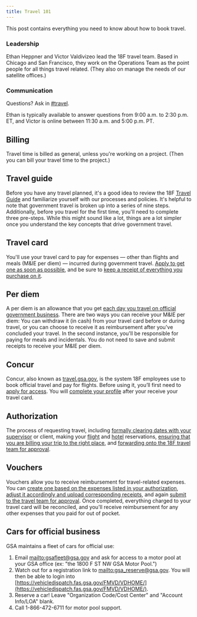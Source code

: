 ```yaml
---
title: Travel 101
---
```


This post contains everything you need to know about how to book travel.

### Leadership

Ethan Heppner and Victor Valdivizeo lead the 18F travel team. Based in Chicago and San Francisco, they work on the Operations Team as the point people for all things travel related. (They also on manage the needs of our satellite offices.)

### Communication

Questions? Ask in [#travel](https://civicactions.slack.com/messages/travel/).

Ethan is typically available to answer questions from 9:00 a.m. to 2:30 p.m. ET, and Victor is online between 11:30 a.m. and 5:00 p.m. PT.

## Billing

Travel time is billed as general, unless you're working on a project. (Then you can bill your travel time to the project.)

## Travel guide

Before you have any travel planned, it's a good idea to review the 18F [Travel Guide](https://docs.google.com/drawings/d/14sMYGW2_Js8bnMAWApfD1srAX7H9J5Ydz1ff85A_8LU/edit?pli=1) and familiarize yourself with our processes and policies. It's helpful to note that government travel is broken up into a series of nine steps. Additionally, before you travel for the first time, you'll need to complete three pre-steps. While this might sound like a lot, things are a lot simpler once you understand the key concepts that drive government travel.

## Travel card

You'll use your travel card to pay for expenses &mdash; other than flights and meals (M&amp;IE per diem) &mdash; incurred during government travel. [Apply to get one as soon as possible](https://docs.google.com/drawings/d/1h6a84Jp8f9y9xDRTwh-x2a8jfpFr7G2PCC8XmwRwPUI/edit), and be sure to [keep a receipt of everything you purchase on it](https://docs.google.com/drawings/d/11FrznZpYaORFfkCPiyPdoe97sHs5-W1sV3sL16FQ40o/edit).

## Per diem

A per diem is an allowance that you get [each day you travel on official government business](https://docs.google.com/drawings/d/11FrznZpYaORFfkCPiyPdoe97sHs5-W1sV3sL16FQ40o/edit). There are two ways you can receive your M&IE per diem: You can withdraw it (in cash) from your travel card before or during travel, or you can choose to receive it as reimbursement after you've concluded your travel. In the second instance, you'll be responsible for paying for meals and incidentals. You do not need to save and submit receipts to receive your M&IE per diem. 

## Concur

Concur, also known as [travel.gsa.gov](https://travel.gsa.gov), is the system 18F employees use to book official travel and pay for flights. Before using it, you&rsquo;ll first need to [apply for access](https://docs.google.com/drawings/d/1C3epcdesOu9VExSnt4A2vGLzb7VQq9uzecqLXn6TyCE/edit). You will [complete your profile](https://docs.google.com/drawings/d/1eP5E7Tq1K4Iva7aNSHjLukJcZzD2Cdkf6LCoEDRzsFM/edit) after your receive your travel card.

## Authorization

The process of requesting travel, including [formally clearing dates with your supervisor](https://docs.google.com/drawings/d/12pOZyfuGX6J1c-kqHUXe9MZCjU4P2E96VApbyoo4O5I/edit) or client, making your [flight](https://docs.google.com/drawings/d/1iE0PcYeB0IKMX2bpEQDC4lgtjp3vkUQydbZxWx2dGW0/edit) and [hotel](https://docs.google.com/drawings/d/1_s7EHcQby0lwftF2Dmcf68BVaSm5IdXkx6qnRhf8YVQ/edit) reservations, [ensuring that you are billing your trip to the right place](https://docs.google.com/drawings/d/18-tr2YEexZEnSv3-bkpnEZ99-ri3zflkVSgPe7Exubk/edit), and [forwarding onto the 18F travel team for approval](https://docs.google.com/drawings/d/1fdJn-eTvaWSnWnbx0mqj1Uj4XZnKwJDFFnN8lARIRnk/edit).

## Vouchers

Vouchers allow you to receive reimbursement for travel-related expenses. You can [create one based on the expenses listed in your authorization](https://docs.google.com/drawings/d/1YppherLdZauBC7CIOGOyuXjvCG2nRrb0VasJCZxGuCM/edit), [adjust it accordingly and upload corresponding receipts](https://docs.google.com/drawings/d/1L9BkjIsyJvtM-TeRJzNP71jkzVfoFcCx6Cls-9AFsSA/edit), and again [submit to the travel team for approval](https://docs.google.com/drawings/d/1Db_jwvFz_OG-rc8BTqjqaD8F5bR_Ekwpz50ODxqImgo/edit). Once completed, everything charged to your travel card will be reconciled, and you'll receive reimbursement for any other expenses that you paid for out of pocket.

## Cars for official business

GSA maintains a fleet of cars for official use:

1. Email <mailto:gsafleet@gsa.gov> and ask for access to a motor pool at your GSA office (ex: "the 1800 F ST NW GSA Motor Pool.")
1. Watch out for a registration link to <mailto:gsa_reserve@gsa.gov>. You will then be able to login into [https://vehicledispatch.fas.gsa.gov/FMVD/VDHOME/](https://vehicledispatch.fas.gsa.gov/FMVD/VDHOME/).
1. Reserve a car! Leave "Organization Code/Cost Center" and "Account Info/LOA" blank.
1. Call 1-866-472-6711 for motor pool support.
